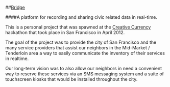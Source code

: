 ##[Bridge](http://bridge.braitsch.io/)

####A platform for recording and sharing civic related data in real-time.

This is a personal project that was spawned at the [Creative Currency](http://creative-currency.org/projects/bridge/) hackathon that took place in San Francisco in April 2012.

The goal of the project was to provide the city of San Francisco and the many service providers that assist our neighbors in the Mid-Market / Tenderloin area a way to easily communicate the inventory of their services in realtime.

Our long-term vision was to also allow our neighbors in need a convenient way to reserve these services via an SMS messaging system and a suite of touchscreen kiosks that would be installed throughout the city.